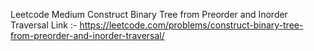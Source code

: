 Leetcode Medium 
Construct Binary Tree from Preorder and Inorder Traversal
Link :- https://leetcode.com/problems/construct-binary-tree-from-preorder-and-inorder-traversal/


